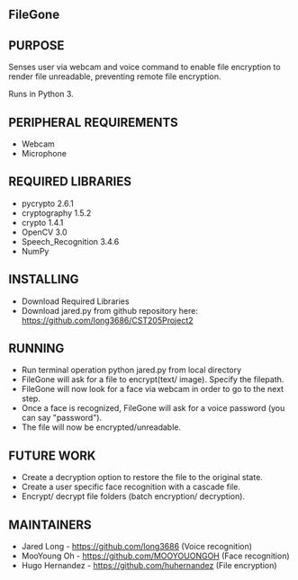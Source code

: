 FileGone
--------

PURPOSE
-------
Senses user via webcam and voice command to enable file encryption to render file unreadable, preventing remote file encryption.

Runs in Python 3.

PERIPHERAL REQUIREMENTS
-----------------------
* Webcam
* Microphone

REQUIRED LIBRARIES
------------------
* pycrypto 2.6.1
* cryptography 1.5.2
* crypto 1.4.1
* OpenCV 3.0
* Speech_Recognition 3.4.6
* NumPy

INSTALLING
----------
* Download Required Libraries
* Download jared.py from github repository here: https://github.com/long3686/CST205Project2

RUNNING
-------
* Run terminal operation python jared.py from local directory
* FileGone will ask for a file to encrypt(text/ image). Specify the filepath.
* FileGone will now look for a face via webcam in order to go to the next step.
* Once a face is recognized, FileGone will ask for a voice password (you can say "password").
* The file will now be encrypted/unreadable.

FUTURE WORK
-----------
* Create a decryption option to restore the file to the original state.
* Create a user specific face recognition with a cascade file.
* Encrypt/ decrypt file folders (batch encryption/ decryption).

MAINTAINERS
-----------
* Jared Long - https://github.com/long3686 (Voice recognition)
* MooYoung Oh - https://github.com/MOOYOUONGOH (Face recognition)
* Hugo Hernandez - https://github.com/huhernandez (File encryption)
